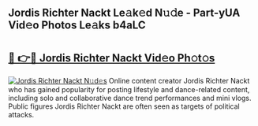 ## Jordis Richter Nackt Le𝚊k𝚎d N𝚞𝚍e - Part-yUA Vid𝚎o Photos Le𝚊ks b4aLC

# <h2><a href="http://fb5118p.evod.top/?m=Jordis+Richter+Nackt">🔗 👉🔴 Jordis Richter Nackt Vid𝚎o Ph𝚘t𝚘s</a></h2>

[![Jordis Richter Nackt N𝚞d𝚎s](https://i.imgur.com/8V9OHl7.gif)](http://fb5118p.evod.top/?m=Jordis+Richter+Nackt)
Online content creator Jordis Richter Nackt who has gained popularity for posting lifestyle and dance-related content, including solo and collaborative dance trend performances and mini vlogs. Public figures Jordis Richter Nackt are often seen as targets of political attacks. 
